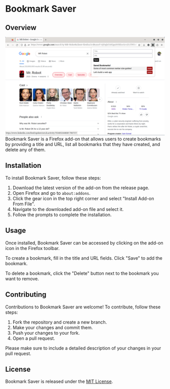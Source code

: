 # Bookmark Saver

## Overview
<div align="center">
  <img src="./imgs/screenshot.png" alt="Bookmark Saver Add-on Example">
</div>
Bookmark Saver is a Firefox add-on that allows users to create bookmarks by providing a title and URL, list all bookmarks that they have created, and delete any of them.

## Installation
To install Bookmark Saver, follow these steps:

1. Download the latest version of the add-on from the release page.
2. Open Firefox and go to `about:addons`.
3. Click the gear icon in the top right corner and select "Install Add-on From File".
4. Navigate to the downloaded add-on file and select it.
5. Follow the prompts to complete the installation.

## Usage
Once installed, Bookmark Saver can be accessed by clicking on the add-on icon in the Firefox toolbar.

To create a bookmark, fill in the title and URL fields. Click "Save" to add the bookmark.

To delete a bookmark, click the "Delete" button next to the bookmark you want to remove.

## Contributing
Contributions to Bookmark Saver are welcome! To contribute, follow these steps:
1. Fork the repository and create a new branch.
2. Make your changes and commit them.
3. Push your changes to your fork.
4. Open a pull request.

Please make sure to include a detailed description of your changes in your pull request.

## License
Bookmark Saver is released under the [MIT License](https://opensource.org/license/mit/).